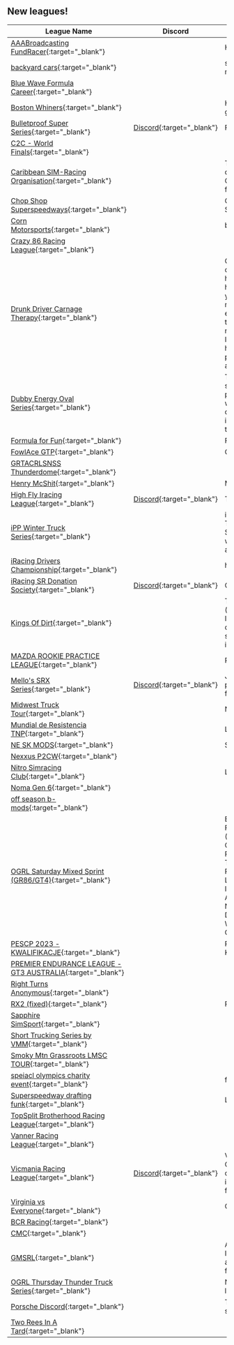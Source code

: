 ## New leagues!

| League Name | Discord | About |
|---------------------------------------------------------------------------------------------------------------------------------------|----------------------------------------------------------|------------------------------------------------------------------------------------------------------------------------------------------------------------------------------------------------------------------------------------------------------------------------------------------------------------------------------------------------------------------------------------------------------------------------------------------------------------------------------------------------------------------------------------------------------------------------------------------------------------------------------------------------------------------------------------------------------------------------------------------------------------------------------------------|
|[AAABroadcasting FundRacer](https://members.iracing.com/membersite/member/LeagueView.do?league=10242){:target="_blank"} | |Hosting AAABroadcasting Charity Races |
|[backyard cars](https://members.iracing.com/membersite/member/LeagueView.do?league=10265){:target="_blank"} | |started on 10/5/2023 its a sk modified tour that runs on mondays |
|[Blue Wave Formula Career](https://members.iracing.com/membersite/member/LeagueView.do?league=10269){:target="_blank"} | | |
|[Boston Whiners](https://members.iracing.com/membersite/member/LeagueView.do?league=10245){:target="_blank"} | |Haterade, it's got what plants crave\. Petroleum fortified groundwater runoff\. |
|[Bulletproof Super Series](https://members.iracing.com/membersite/member/LeagueView.do?league=10273){:target="_blank"} |[Discord](https://discord.gg/gxBs7sgSDA){:target="_blank"} |Fixed Asphalt Super Late Models |
|[C2C \- World Finals](https://members.iracing.com/membersite/member/LeagueView.do?league=10263){:target="_blank"} | | |
|[Caribbean SIM\-Racing Organisation](https://members.iracing.com/membersite/member/LeagueView.do?league=10276){:target="_blank"} | |The Caribbean SIM\-Racing Organisation hosts championships and league races for members from the Caribbean\. But, it's open for others too\. Visit our website for more information at www\.CaribbeanSIMRacing\.org |
|[Chop Shop Superspeedways](https://members.iracing.com/membersite/member/LeagueView.do?league=10284){:target="_blank"} | |Cup, Xfinity, Trucks and 87's at all the superspeedways\. Saturdays at 6:30pm Est time |
|[Corn Motorsports](https://members.iracing.com/membersite/member/LeagueView.do?league=10251){:target="_blank"} | |big blocks and 358 mods |
|[Crazy 86 Racing League](https://members.iracing.com/membersite/member/LeagueView.do?league=10287){:target="_blank"} | | |
|[Drunk Driver Carnage Therapy](https://members.iracing.com/membersite/member/LeagueView.do?league=10248){:target="_blank"} | |Get drunk, and drive really fast cars at very high speeds on really twisty roads\. So you're too drunk to race? Not here\! See how bad you \*\*\* driving when you're hammered, and cause no harm or damage\. Drive any car you own\. Will this stop you from driving drunk IRL? IDK, maybe\. You think you are a great driver when you can't even walk? Here's your chance to prove it\. I got this idea trying to drive a GT3 BMW M4 @ Road Atlanta\. I could not make it through the first chicanes, and I did not think I was that drunk\. I am willing to pony up $10 bucks US, hard earned bucks to make it happen and If just 1 person sees the light, it's a win\.\.\.and it will be pretty fun and funny too\! |
|[Dubby Energy Oval Series](https://members.iracing.com/membersite/member/LeagueView.do?league=10262){:target="_blank"} | |This league is about having fun\. We are looking to start seasons up for a oval as well as for road\. If this gets popular enough where we get 15\-20 drivers every race we will start having cash prizes for wins and championships\. for now the league has no fees but if interested in supporting the cash prizes please contact the league owner\. |
|[Formula for Fun](https://members.iracing.com/membersite/member/LeagueView.do?league=10268){:target="_blank"} | |Fun League for people trying to get better |
|[FowlAce GTP](https://members.iracing.com/membersite/member/LeagueView.do?league=10270){:target="_blank"} | |GTP Racing with AI |
|[GRTACRLSNSS Thunderdome](https://members.iracing.com/membersite/member/LeagueView.do?league=10290){:target="_blank"} | | |
|[Henry McShit](https://members.iracing.com/membersite/member/LeagueView.do?league=10278){:target="_blank"} | |Miatas, F4, Porsche Cup cars, Formula vee |
|[High Fly Iracing League](https://members.iracing.com/membersite/member/LeagueView.do?league=10279){:target="_blank"} |[Discord](https://discord.gg/h9e9Fsez){:target="_blank"} |Teamed 2 hour \+ endurance racing |
|[iPP Winter Truck Series](https://members.iracing.com/membersite/member/LeagueView.do?league=10272){:target="_blank"} | |iRacing Pennsylvania Posse introduces the iPP Winter Truck Series\! Presented by the Turn 2 Terribles\. Fixed Setup\. 2 drop weeks\. 3 dirt races and half the schedule will be legacy/free tracks to keep costs down to non\-asphalt regulars\. Dirt and Asphalt worlds collide\. |
|[iRacing Drivers Championship](https://members.iracing.com/membersite/member/LeagueView.do?league=10266){:target="_blank"} | |https://discord\.gg/XdVNJRw |
|[iRacing SR Donation Society](https://members.iracing.com/membersite/member/LeagueView.do?league=10255){:target="_blank"} |[Discord](https://discord.gg/r6y67PJ6za){:target="_blank"} |Created by former ACCSS members |
|[Kings Of Dirt](https://members.iracing.com/membersite/member/LeagueView.do?league=10252){:target="_blank"} | |This is a league hosted by Vanderpool Racing \(https://www\.facebook\.com/gaming/VanderpoolRacing\)\. If you are interested either apply directly to this league, or message the team page \(which we are more likely to see\) to be put on our list of drivers who are applied to be invited\. |
|[MAZDA ROOKIE PRACTICE LEAGUE](https://members.iracing.com/membersite/member/LeagueView.do?league=10277){:target="_blank"} | |Prepare for next week, practice and have fun |
|[Mello's SRX Series](https://members.iracing.com/membersite/member/LeagueView.do?league=10240){:target="_blank"} |[Discord](https://discord.gg/ypMBVAgTkF){:target="_blank"} |Join Mello's SRX Series to enjoy exciting and action packed racing events\. This league is getting prepared for the SRX car to come available to iRacing\. |
|[Midwest Truck Tour](https://members.iracing.com/membersite/member/LeagueView.do?league=10291){:target="_blank"} | |NASCAR Truck Series touring the Midwest |
|[Mundial de Resistencia TNP](https://members.iracing.com/membersite/member/LeagueView.do?league=10271){:target="_blank"} | |Liga de eventos endurance |
|[NE SK MODS](https://members.iracing.com/membersite/member/LeagueView.do?league=10259){:target="_blank"} | |Strictly Sk Mods |
|[Nexxus P2CW](https://members.iracing.com/membersite/member/LeagueView.do?league=10249){:target="_blank"} | | |
|[Nitro Simracing Club](https://members.iracing.com/membersite/member/LeagueView.do?league=10258){:target="_blank"} | |La liga de Simracing mas grande de colombia |
|[Noma Gen 6](https://members.iracing.com/membersite/member/LeagueView.do?league=10267){:target="_blank"} | | |
|[off season b\-mods](https://members.iracing.com/membersite/member/LeagueView.do?league=10264){:target="_blank"} | | |
|[OGRL Saturday Mixed Sprint \(GR86/GT4\)](https://members.iracing.com/membersite/member/LeagueView.do?league=10244){:target="_blank"} | |Extension of Old Guy Racing League\. Follow us on Facebook and Join our Discord\!   Saturday Mixed Sprint \(GR86/GT4\)	Race Day		  			 Race Info\-	  Watkins Glen\- Boot		 October 7th	Setup	 Open  Charlotte Motorspeedway\- Roval		October 14th	Race Length	45 minutes  Canadian Tire Motorsports Park		October 21st	Quick Repairs	2  Road Atlanta\- Full		 October 28th	Qualifying	 3 laps/15min  Lime Rock Park\- Grand Prix		 November 4th		  Virginia International Raceway\- Full November 11th		  Road America\- Full		 November 18th		  Red Bull Ring\- Grand Prix		 November 25th		  Daytona International\- Road Course	December 2nd		  SPA\- Endurance Pits		 December 9th		  WeatherTech Laguna Seca\- Full		December 16th		  Okayama International\- Full		December 23rd		   |
|[PESCP 2023 \- KWALIFIKACJE](https://members.iracing.com/membersite/member/LeagueView.do?league=10281){:target="_blank"} | |Porsche Esports Sprint Challenge Poland 2023 \- Kwalifikacje |
|[PREMIER ENDURANCE LEAGUE \- GT3 AUSTRALIA](https://members.iracing.com/membersite/member/LeagueView.do?league=10288){:target="_blank"} | | |
|[Right Turns Anonymous](https://members.iracing.com/membersite/member/LeagueView.do?league=10257){:target="_blank"} | | |
|[RX2 \(fixed\)](https://members.iracing.com/membersite/member/LeagueView.do?league=10282){:target="_blank"} | |RX2 |
|[Sapphire SimSport](https://members.iracing.com/membersite/member/LeagueView.do?league=10247){:target="_blank"} | | |
|[Short Trucking Series by VMM](https://members.iracing.com/membersite/member/LeagueView.do?league=10283){:target="_blank"} | | |
|[Smoky Mtn Grassroots LMSC TOUR](https://members.iracing.com/membersite/member/LeagueView.do?league=10254){:target="_blank"} | | |
|[speiacl olympics charity event](https://members.iracing.com/membersite/member/LeagueView.do?league=10280){:target="_blank"} | |for fun |
|[Superspeedway drafting funk](https://members.iracing.com/membersite/member/LeagueView.do?league=10261){:target="_blank"} | |Learn to draft and have fun, stay out of trouble |
|[TopSplit Brotherhood Racing League](https://members.iracing.com/membersite/member/LeagueView.do?league=10285){:target="_blank"} | | |
|[Vanner Racing League](https://members.iracing.com/membersite/member/LeagueView.do?league=10275){:target="_blank"} | | |
|[Vicmania Racing League](https://members.iracing.com/membersite/member/LeagueView.do?league=10253){:target="_blank"} |[Discord](https://discord.gg/3qRHvZDa7t){:target="_blank"} |Vicmania Racing League, Started in 2020 as an Assetto Corsa Community which has now grown to have completed 11 Seasons in AC & ACC, Looking to grow into iRacing and have fun\! Prizes and trophies awarded for season winners\! |
|[Virginia vs Everyone](https://members.iracing.com/membersite/member/LeagueView.do?league=10241){:target="_blank"} | |Competitive League$ |
|[BCR Racing](https://members.iracing.com/membersite/member/LeagueView.do?league=10289){:target="_blank"} | | |
|[CMC](https://members.iracing.com/membersite/member/LeagueView.do?league=10286){:target="_blank"} | | |
|[GMSRL](https://members.iracing.com/membersite/member/LeagueView.do?league=10246){:target="_blank"} | |A low key league for class D, C license that mirrors the IMSA VP Sportscar Challenge \(LMP3 and GT4 classes\) and others TBD\. This is an AI enabled league so we have full grids and lots of passing and traffic\. |
|[OGRL Thursday Thunder Truck Series](https://members.iracing.com/membersite/member/LeagueView.do?league=10243){:target="_blank"} | |Nascar Trucks on various tracks\. 150 mile races, tire limits, 2 fast repairs, tire limits\. |
|[Porsche Discord](https://members.iracing.com/membersite/member/LeagueView.do?league=10260){:target="_blank"} | |The official league of the unofficial Porsche Discord server |
|[Two Rees In A Tard](https://members.iracing.com/membersite/member/LeagueView.do?league=10250){:target="_blank"} | | |

